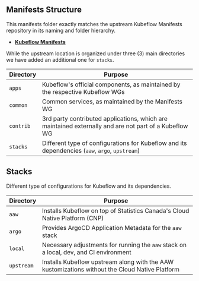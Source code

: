 ## Manifests Structure

This manifests folder exactly matches the upstream Kubeflow Manifests repository in its naming and folder hierarchy.

- **[Kubeflow Manifests][kubeflow-manifests]**

While the upstream location is organized under three (3) main directories we have added an additional one for `stacks`.

| Directory | Purpose                                                                                               |
| --------- | ----------------------------------------------------------------------------------------------------- |
| `apps`    | Kubeflow's official components, as maintained by the respective Kubeflow WGs                          |
| `common`  | Common services, as maintained by the Manifests WG                                                    |
| `contrib` | 3rd party contributed applications, which are maintained externally and are not part of a Kubeflow WG |
| `stacks`  | Different type of configurations for Kubeflow and its dependencies (`aaw`, `argo`, `upstream`)        |

## Stacks

Different type of configurations for Kubeflow and its dependencies.

| Directory  | Purpose                                                                                        |
| ---------- | ---------------------------------------------------------------------------------------------- |
| `aaw`      | Installs Kubeflow on top of Statistics Canada's Cloud Native Platform (CNP)                    |
| `argo`     | Provides ArgoCD Application Metadata for the `aaw` stack                                       |
| `local`    | Necessary adjustments for running the `aaw` stack on a local, dev, and CI environment          |
| `upstream` | Installs Kubeflow upstream along with the AAW kustomizations without the Cloud Native Platform |

<!-- Links Referenced -->

[kubeflow-manifests]: https://github.com/kubeflow/manifests
